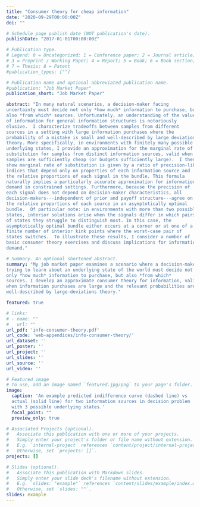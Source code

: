 ```yaml
---
title: "Consumer theory for cheap information"
date: "2020-09-29T00:00:00Z"
doi: ""

# Schedule page publish date (NOT publication's date).
publishDate: "2017-01-01T00:00:00Z"

# Publication type.
# Legend: 0 = Uncategorized; 1 = Conference paper; 2 = Journal article;
# 3 = Preprint / Working Paper; 4 = Report; 5 = Book; 6 = Book section;
# 7 = Thesis; 8 = Patent
#publication_types: [""]

# Publication name and optional abbreviated publication name.
#publication: "Job Market Paper"
publication_short: "Job Market Paper"

abstract: "In many natural scenarios, a decision-maker facing
uncertainty must decide not only *how much* information to purchase, but
also *from which* sources. Unfortunately, an understanding of the value
of information for general information structures is notoriously
elusive.  I characterize tradeoffs between samples from different
sources in a setting with large information purchases where the
probability of a mistake is small and well-described by large deviations
theory. More specifically, in environments with finitely many possible
underlying states, I provide an approximation for the marginal rate of
substitution for samples from distinct information sources, valid when
samples are sufficiently cheap (or budgets sufficiently large).  I then
show marginal rate of substitution is given by a ratio of precision-like
indices that depend only on properties of each information source and
the relative proportions of each signal in the bundle. This formula
naturally implies a particularly accurate approximation for information
demand in constrained settings. Furthermore, because the precision of
each signal does not depend on decision-maker characteristics, all
decision-makers---independent of prior and payoff structure---agree on
the relative proportions of each source in an asymptotically optimal
bundle.  Of particular note: in environments with more than two possible
states, interior solutions arise when the signals differ in which pairs
of states they struggle to distinguish most. In this case, the
asymptotically optimal bundle either occurs at a corner or at one of a
finite number of interior kink points where the worst-case pair of
states switches.  To illustrate these results, I consider a number of
basic consumer theory exercises and discuss implications for information
demand."

# Summary. An optional shortened abstract.
summary: "My job market paper examines a scenario where a decision-maker
trying to learn about an underlying state of the world must decide not
only *how much* information to purchase, but also *from which*
sources. I develop an approximate consumer theory for information, valid
when information purchases are large and the relevant probabilities are
well-described by large-deviations theory."

featured: true

# links:
# - name: ""
#   url: ""
url_pdf: 'info-consumer-theory.pdf'
url_code: 'web-appendices/info-consumer-theory/'
url_dataset: ''
url_poster: ''
url_project: ''
url_slides: ''
url_source: ''
url_video: ''

# Featured image
# To use, add an image named `featured.jpg/png` to your page's folder. 
image:
  caption: 'An example predicted indifference curve (dashed line) vs
  actual (solid line) for two information sources in decision problem
  with 3 possible underlying states.'
  focal_point: ""
  preview_only: true

# Associated Projects (optional).
#   Associate this publication with one or more of your projects.
#   Simply enter your project's folder or file name without extension.
#   E.g. `internal-project` references `content/project/internal-project/index.md`.
#   Otherwise, set `projects: []`.
projects: []

# Slides (optional).
#   Associate this publication with Markdown slides.
#   Simply enter your slide deck's filename without extension.
#   E.g. `slides: "example"` references `content/slides/example/index.md`.
#   Otherwise, set `slides: ""`.
slides: example
---
```


